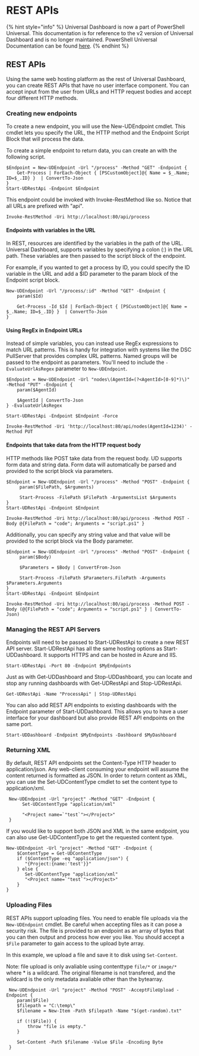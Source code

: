 # REST APIs

{% hint style="info" %}
Universal Dashboard is now a part of PowerShell Universal. This documentation is for reference to the v2 version of Universal Dashboard and is no longer maintained. PowerShell Universal Documentation can be found [here](https://docs.ironmansoftware.com).
{% endhint %}

## REST APIs

Using the same web hosting platform as the rest of Universal Dashboard, you can create REST APIs that have no user interface component. You can accept input from the user from URLs and HTTP request bodies and accept four different HTTP methods.

### Creating new endpoints

To create a new endpoint, you will use the New-UDEndpoint cmdlet. This cmdlet lets you specify the URL, the HTTP method and the Endpoint Script Block that will process the data.

To create a simple endpoint to return data, you can create an with the following script.

```text
$Endpoint = New-UDEndpoint -Url "/process" -Method "GET" -Endpoint {
    Get-Process | ForEach-Object { [PSCustomObject]@{ Name = $_.Name; ID=$_.ID} }  | ConvertTo-Json
}
Start-UDRestApi -Endpoint $Endpoint
```

This endpoint could be invoked with Invoke-RestMethod like so. Notice that all URLs are prefixed with "api".

```text
Invoke-RestMethod -Uri http://localhost:80/api/process
```

#### Endpoints with variables in the URL

In REST, resources are identified by the variables in the path of the URL. Universal Dashboard, supports variables by specifying a colon \(:\) in the URL path. These variables are then passed to the script block of the endpoint.

For example, if you wanted to get a process by ID, you could specify the ID variable in the URL and add a $ID parameter to the param block of the Endpoint script block.

```text
New-UDEndpoint -Url "/process/:id" -Method "GET" -Endpoint {
    param($Id)

    Get-Process -Id $Id | ForEach-Object { [PSCustomObject]@{ Name = $_.Name; ID=$_.ID} }  | ConvertTo-Json
}
```

#### Using RegEx in Endpoint URLs

Instead of simple variables, you can instead use RegEx expressions to match URL patterns. This is handy for integration with systems like the DSC PullServer that provides complex URL patterns. Named groups will be passed to the endpoint as parameters. You'll need to include the `-EvaluateUrlAsRegex` parameter to `New-UDEndpoint`.

```text
$Endpoint = New-UDEndpoint -Url "nodes\(AgentId=(?<AgentId>[0-9]*)\)" -Method "PUT" -Endpoint {
    param($AgentId)

    $AgentId | ConvertTo-Json
} -EvaluateUrlAsRegex

Start-UDRestApi -Endpoint $Endpoint -Force

Invoke-RestMethod -Uri 'http://localhost:80/api/nodes(AgentId=1234)' -Method PUT
```

#### Endpoints that take data from the HTTP request body

HTTP methods like POST take data from the request body. UD supports form data and string data. Form data will automatically be parsed and provided to the script block via parameters.

```text
$Endpoint = New-UDEndpoint -Url "/process" -Method "POST" -Endpoint {
     param($FilePath, $Arguments)

     Start-Process -FilePath $FilePath -ArgumentsList $Arguments
}
Start-UDRestApi -Endpoint $Endpoint 

Invoke-RestMethod -Uri http://localhost:80/api/process -Method POST -Body @{FilePath = "code"; Arguments = "script.ps1" }
```

Additionally, you can specify any string value and that value will be provided to the script block via the Body parameter.

```text
$Endpoint = New-UDEndpoint -Url "/process" -Method "POST" -Endpoint {
     param($Body)

     $Parameters = $Body | ConvertFrom-Json

     Start-Process -FilePath $Parameters.FilePath -Arguments $Parameters.Arguments
}
Start-UDRestApi -Endpoint $Endpoint 

Invoke-RestMethod -Uri http://localhost:80/api/process -Method POST -Body (@{FilePath = "code"; Arguments = "script.ps1" } | ConvertTo-Json)
```

### Managing the REST API Servers

Endpoints will need to be passed to Start-UDRestApi to create a new REST API server. Start-UDRestApi has all the same hosting options as Start-UDDashboard. It supports HTTPS and can be hosted in Azure and IIS.

```text
Start-UDRestApi -Port 80 -Endpoint $MyEndpoints
```

Just as with Get-UDDashboard and Stop-UDDashboard, you can locate and stop any running dashboards with Get-UDRestApi and Stop-UDRestApi.

```text
Get-UDRestApi -Name "ProcessApi" | Stop-UDRestApi
```

You can also add REST API endpoints to existing dashboards with the Endpoint parameter of Start-UDDashboard. This allows you to have a user interface for your dashboard but also provide REST API endpoints on the same port.

```text
Start-UDDashboard -Endpoint $MyEndpoints -Dashboard $MyDashboard
```

### Returning XML

By default, REST API endpoints set the Content-Type HTTP header to application/json. Any web-client consuming your endpoint will assume the content returned is formatted as JSON. In order to return content as XML, you can use the Set-UDContentType cmdlet to set the content type to application/xml.

```text
 New-UDEndpoint -Url "project" -Method "GET" -Endpoint {
      Set-UDContentType "application/xml"

      "<Project name=`"test`"></Project>"
 }
```

If you would like to support both JSON and XML in the same endpoint, you can also use Get-UDContentType to get the requested content type.

```text
New-UDEndpoint -Url "project" -Method "GET" -Endpoint {
    $ContentType = Get-UDContentType
    if ($ContentType -eq "application/json") {
       "{Project:{name:'test'}}"
    } else {
       Set-UDContentType "application/xml" 
       "<Project name=`"test`"></Project>"
    }
}
```

### Uploading Files

REST APIs support uploading files. You need to enable file uploads via the `New-UDEndpoint` cmdlet. Be careful when accepting files as it can pose a security risk. The file is provided to an endpoint as an array of bytes that you can then output and process how ever you like. You should accept a `$File` parameter to gain access to the upload byte array.

In this example, we upload a file and save it to disk using `Set-Content`.

Note: file upload is only avaliable using contenttype `file/*` or `image/*` where \* is a wildcard. The original filename is not transfered, and the wildcard is the only metadata avaliable other than the bytearray.

```text
 New-UDEndpoint -Url "project" -Method "POST" -AcceptFileUpload -Endpoint {
    param($File)
    $filepath = "C:\temp\"
    $filename = New-Item -Path $filepath -Name "$(get-random).txt"

    if (!($File)) {
        throw "file is empty."
    }

    Set-Content -Path $filename -Value $File -Encoding Byte
 }
```

